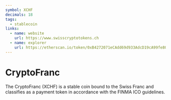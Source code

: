 ```yaml
---
symbol: XCHF
decimals: 18
tags:
  - stablecoin
links:
  - name: website
    url: https://www.swisscryptotokens.ch
  - name: explorer
    url: https://etherscan.io/token/0xB4272071eCAdd69d933AdcD19cA99fe80664fc08
---
```


# CryptoFranc

The CryptoFranc (XCHF) is a stable coin bound to the Swiss Franc and classifies as a payment token in accordance with the FINMA ICO guidelines.
